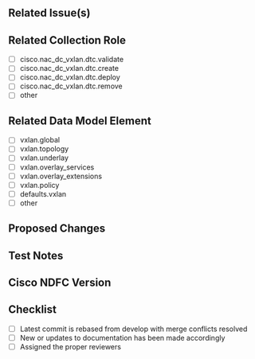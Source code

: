 <!--- Please ensure that the WIP label is not being applied if ready for review -->
<!--- If the wip label is applied to your PR, no one will look at it -->
<!--- Please feel free to ask for help -->

## Related Issue(s)
<!--- Please link the relevant issue(s) -->


## Related Collection Role
<!-- If a new role to the collection, please specify -->
* [ ] cisco.nac_dc_vxlan.dtc.validate
* [ ] cisco.nac_dc_vxlan.dtc.create
* [ ] cisco.nac_dc_vxlan.dtc.deploy
* [ ] cisco.nac_dc_vxlan.dtc.remove
* [ ] other

## Related Data Model Element
<!-- If a new element to the data model, please specify -->
* [ ] vxlan.global
* [ ] vxlan.topology
* [ ] vxlan.underlay
* [ ] vxlan.overlay_services
* [ ] vxlan.overlay_extensions
* [ ] vxlan.policy
* [ ] defaults.vxlan
* [ ] other

## Proposed Changes
<!--- Please provide a description of proposed changes -->


## Test Notes
<!--- Please provide notes or description of testing -->


## Cisco NDFC Version
<!-- Please provide Cisco NDFC version developed against -->


## Checklist

* [ ] Latest commit is rebased from develop with merge conflicts resolved
* [ ] New or updates to documentation has been made accordingly
* [ ] Assigned the proper reviewers
